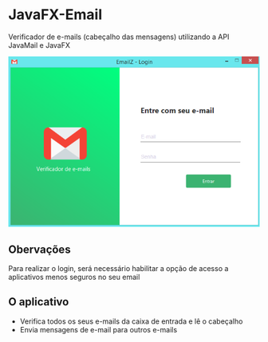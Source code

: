 # JavaFX-Email
Verificador de e-mails (cabeçalho das mensagens) utilizando a API JavaMail e JavaFX

![Tela de Login](https://github.com/FabioAugustoRodrigues/JavaFX-Email/blob/master/screenshots/Tela%20de%20login.png)

## Obervações
Para realizar o login, será necessário habilitar a opção de acesso a aplicativos menos seguros no seu email

## O aplicativo
- Verifica todos os seus e-mails da caixa de entrada e lê o cabeçalho
- Envia mensagens de e-mail para outros e-mails
